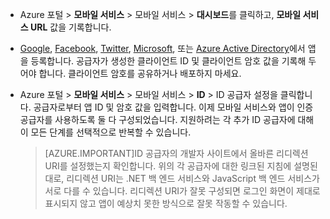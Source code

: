 
* Azure 포털 > **모바일 서비스** > 모바일 서비스 > **대시보드**를 클릭하고, **모바일 서비스 URL** 값을 기록합니다.

* [Google](mobile-services-how-to-register-google-authentication.md), [Facebook](mobile-services-how-to-register-facebook-authentication.md), [Twitter](mobile-services-how-to-register-twitter-authentication.md), [Microsoft](mobile-services-how-to-register-microsoft-authentication.md), 또는 [Azure Active Directory](mobile-services-how-to-register-active-directory-authentication.md)에서 앱을 등록합니다. 공급자가 생성한 클라이언트 ID 및 클라이언트 암호 값을 기록해 두어야 합니다. 클라이언트 암호를 공유하거나 배포하지 마세요.

* Azure 포털 > **모바일 서비스** > 모바일 서비스 > **ID** > ID 공급자 설정을 클릭합니다. 공급자로부터 앱 ID 및 암호 값을 입력합니다. 이제 모바일 서비스와 앱이 인증 공급자를 사용하도록 둘 다 구성되었습니다. 지원하려는 각 추가 ID 공급자에 대해 이 모든 단계를 선택적으로 반복할 수 있습니다.

    > [AZURE.IMPORTANT]ID 공급자의 개발자 사이트에서 올바른 리디렉션 URI를 설정했는지 확인합니다. 위의 각 공급자에 대한 링크된 지침에 설명된 대로, 리디렉션 URI는 .NET 백 엔드 서비스와 JavaScript 백 엔드 서비스가 서로 다를 수 있습니다. 리디렉션 URI가 잘못 구성되면 로그인 화면이 제대로 표시되지 않고 앱이 예상치 못한 방식으로 잘못 작동할 수 있습니다.

<!---HONumber=August15_HO6-->